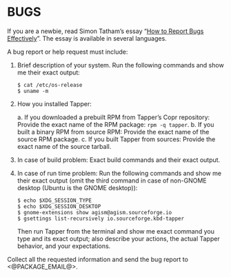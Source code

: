<!--
    ---------------------------------------------------------------------- copyright and license ---
    File: doc/en/bugs.md
    Copyright 🄯 2014, 2016—2017, 2019—2023 Van de Bugger.
    This file is part of Tapper.
    SPDX-License-Identifier: GPL-3.0-or-later
    ---------------------------------------------------------------------- copyright and license ---
-->

BUGS
====

If you are a newbie, read Simon Tatham’s essay “[How to Report Bugs Effectively][]”. The essay is
available in several languages.

[How to Report Bugs Effectively]: https://www.chiark.greenend.org.uk/~sgtatham/bugs.html
[Как эффективно сообщать об ошибках]: https://www.chiark.greenend.org.uk/~sgtatham/bugs-ru.html

A bug report or help request must include:

1.  Brief description of your system. Run the following commands and show me their exact output:

        $ cat /etc/os-release
        $ uname -m

2.  How you installed Tapper:

    a.  If you downloaded a prebuilt RPM from Tapper’s Copr repository: Provide the exact name of
        the RPM package: `rpm -q tapper`.
    b.  If you built a binary RPM from source RPM: Provide the exact name of the source RPM
        package.
    c.  If you built Tapper from sources: Provide the exact name of the source tarball.

3.  In case of build problem: Exact build commands and their exact output.

4.  In case of run time problem: Run the following commands and show me their exact output (omit
    the third command in case of non-GNOME desktop (Ubuntu is the GNOME desktop)):

        $ echo $XDG_SESSION_TYPE
        $ echo $XDG_SESSION_DESKTOP
        $ gnome-extensions show agism@agism.sourceforge.io
        $ gsettings list-recursively io.sourceforge.kbd-tapper

    Then run Tapper from the terminal and show me exact command you type and its exact output;
    also describe your actions, the actual Tapper behavior, and your expectations.

Collect all the requested information and send the bug report to <@PACKAGE_EMAIL@>.

<!-- end of file -->
